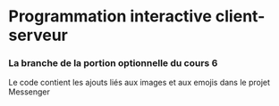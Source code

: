 # Programmation interactive client-serveur
### La branche de la portion optionnelle du cours 6

Le code contient les ajouts liés aux images et aux emojis dans le projet Messenger